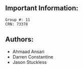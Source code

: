 ## Important Information: 
    Group #: 11
    CRN: 73378
    
## Authors: 
- Ahmaad Ansari
- Darren Constantine
- Jason Stuckless
